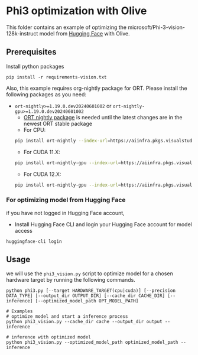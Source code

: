 # Phi3 optimization with Olive
This folder contains an example of optimizing the microsoft/Phi-3-vision-128k-instruct model from [Hugging Face](https://huggingface.co/microsoft/Phi-3-vision-128k-instruct) with Olive.

## Prerequisites
Install python packages
```
pip install -r requirements-vision.txt
```
Also, this example requires org-nightly package for ORT. Please install the following packages as you need:
- `ort-nightly>=1.19.0.dev20240601002` or `ort-nightly-gpu>=1.19.0.dev20240601002`
    - [ORT nightly package](https://onnxruntime.ai/docs/install/#inference-install-table-for-all-languages) is needed until the latest changes are in the newest ORT stable package
    - For CPU:
    ```bash
    pip install ort-nightly --index-url=https://aiinfra.pkgs.visualstudio.com/PublicPackages/_packaging/ORT-Nightly/pypi/simple/
    ```
    - For CUDA 11.X:
    ```bash
    pip install ort-nightly-gpu --index-url=https://aiinfra.pkgs.visualstudio.com/PublicPackages/_packaging/ORT-Nightly/pypi/simple/
    ```
    - For CUDA 12.X:
    ```bash
    pip install ort-nightly-gpu --index-url=https://aiinfra.pkgs.visualstudio.com/PublicPackages/_packaging/ort-cuda-12-nightly/pypi/simple/
    ```

### For optimizing model from Hugging Face
if you have not logged in Hugging Face account,
- Install Hugging Face CLI and login your Hugging Face account for model access
```
huggingface-cli login
```

## Usage
we will use the `phi3_vision.py` script to optimize model for a chosen hardware target by running the following commands.

```
python phi3.py [--target HARDWARE_TARGET(cpu|cuda)] [--precision DATA_TYPE] [--output_dir OUTPUT_DIR] [--cache_dir CACHE_DIR] [--inference] [--optimized_model_path OPT_MODEL_PATH]

# Examples
# optimize model and start a inference process
python phi3_vision.py --cache_dir cache --output_dir output --inference

# inference with optimized model
python phi3_vision.py --optimized_model_path optimized_model_path --inference
```
